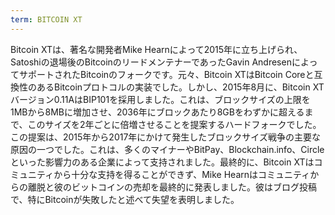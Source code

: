 ```yaml
---
term: BITCOIN XT
---
```


Bitcoin XTは、著名な開発者Mike Hearnによって2015年に立ち上げられ、Satoshiの退場後のBitcoinのリードメンテナーであったGavin AndresenによってサポートされたBitcoinのフォークです。元々、Bitcoin XTはBitcoin Coreと互換性のあるBitcoinプロトコルの実装でした。しかし、2015年8月に、Bitcoin XTバージョン0.11AはBIP101を採用しました。これは、ブロックサイズの上限を1MBから8MBに増加させ、2036年にブロックあたり8GBをわずかに超えるまで、このサイズを2年ごとに倍増させることを提案するハードフォークでした。この提案は、2015年から2017年にかけて発生したブロックサイズ戦争の主要な原因の一つでした。これは、多くのマイナーやBitPay、Blockchain.info、Circleといった影響力のある企業によって支持されました。最終的に、Bitcoin XTはコミュニティから十分な支持を得ることができず、Mike Hearnはコミュニティからの離脱と彼のビットコインの売却を最終的に発表しました。彼はブログ投稿で、特にBitcoinが失敗したと述べて失望を表明しました。